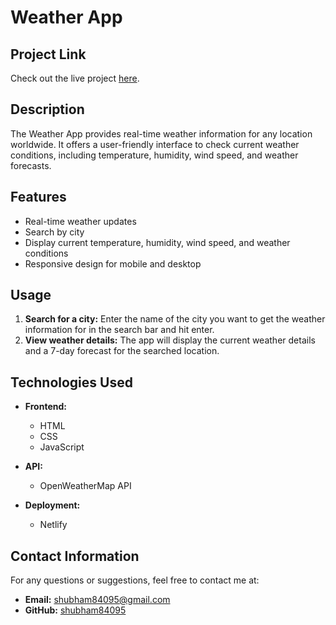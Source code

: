 # Weather App

## Project Link

Check out the live project [here](https://weatherappauthshubham.netlify.app/).

## Description

The Weather App provides real-time weather information for any location worldwide. It offers a user-friendly interface to check current weather conditions, including temperature, humidity, wind speed, and weather forecasts.

## Features

- Real-time weather updates
- Search by city 
- Display current temperature, humidity, wind speed, and weather conditions
- Responsive design for mobile and desktop


## Usage

1. **Search for a city:**
   Enter the name of the city you want to get the weather information for in the search bar and hit enter.
2. **View weather details:**
   The app will display the current weather details and a 7-day forecast for the searched location.

## Technologies Used

- **Frontend:**
  - HTML
  - CSS
  - JavaScript

- **API:**
  - OpenWeatherMap API

- **Deployment:**
  - Netlify


## Contact Information

For any questions or suggestions, feel free to contact me at:

- **Email:** shubham84095@gmail.com
- **GitHub:** [shubham84095](https://github.com/shubham84095)
